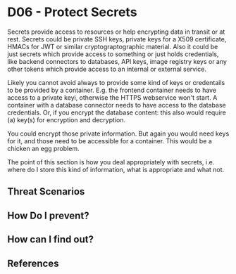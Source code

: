 # D06 - Protect Secrets

Secrets provide access to resources or help encrypting data in transit or at
rest. Secrets could be private SSH keys, private keys for a X509 certificate,
HMACs for JWT or similar cryptograptographic material. Also it could be just
secrets which provide access to something or just holds credentials, like backend
connectors to databases, API keys, image registry keys or any other tokens which
provide access to an internal or external service.

Likely you cannot avoid always to provide some kind of keys or credentails to
be provided by a container.  E.g. the frontend container needs to have access
to a private keyi, otherwise the HTTPS webservice won't start. A container with
a database connector needs to have access to the database credentials. Or, if
you encrypt the database content: this also would require (a) key(s) for encryption
and decryption.

You could encrypt those private information. But again you would need keys for
it, and those need to be accessible for a container. This would be a chicken an
egg problem.

The point of this section is how you deal appropriately with secrets, i.e. where
do I store this kind of information, what is appropriate and what not.



## Threat Scenarios

## How Do I prevent?

## How can I find out?

## References


